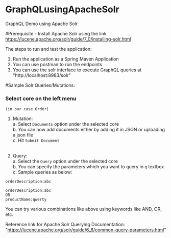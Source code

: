 # GraphQLusingApacheSolr
GraphQL Demo using Apache Solr

#Prerequisite - 
Install Apache Solr using the link https://lucene.apache.org/solr/guide/7_0/installing-solr.html

The steps to run and test the application:
1. Run the application as a Spring Maven Application
2. You can use postman to run the endpoints
3. You can use the solr interface to execute GraphQL queries at "http://localhost:8983/solr"

#Sample Solr Queries/Mutations:
 ### Select core on the left menu
    (in our case Order)
 
1. Mutation:<br />
  a. Select `Documents` option under the selected core<br />
  b. You can now add documents either by adding it in JSON or uploading a json file<br />
  c. Hit `Submit Document`<br /><br />
  
2. Query:<br />
  a. Select the `Query` option under the selected core<br />
  b. You can specify the parameters which you want to query in  `q` textbox
  c. Sample queries as below:

```Query
orderDescription:abc
```

```Query
orderDescription:abc
OR
productName:qwerty
```
  You can try various combinations like above using keywords like AND, OR, etc.

Reference link for Apache Solr Querying Documentation: "https://lucene.apache.org/solr/guide/6_6/common-query-parameters.html"
